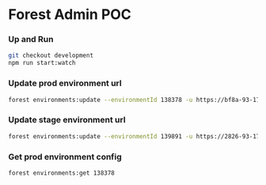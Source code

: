 # Forest Admin POC

### Up and Run
```bash
git checkout development
npm run start:watch
```

### Update prod environment url
```bash
forest environments:update --environmentId 138378 -u https://bf8a-93-175-234-109.ngrok-free.app
```

### Update stage environment url
```bash
forest environments:update --environmentId 139891 -u https://2826-93-175-234-109.ngrok-free.app
```

### Get prod environment config
```bash
forest environments:get 138378
```



